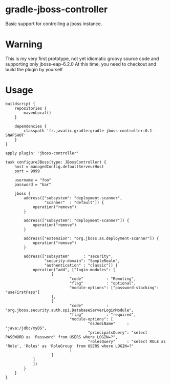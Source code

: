 gradle-jboss-controller
================
Basic support for controlling a jboss instance.

Warning
=======
This is my very first prototype, not yet idiomatic groovy source code and supporting only jboss-eap-6.2.0
At this time, you need to checkout and build the plugin by yourself

Usage
=====
    buildscript {
        repositories {
            mavenLocal()
        }

        dependencies {
            classpath 'fr.javatic.gradle:gradle-jboss-controller:0.1-SNAPSHOT'
        }
    }

    apply plugin: 'jboss-controller'

    task configureJBoss(type: JBossController) {
        host = managedConfig.defaultServeurHost
        port = 9999

        username = "foo"
        password = "bar"

        jboss {
            address(["subsystem": "deployment-scanner",
                     "scanner"  : "default"]) {
                operation("remove")
            }

            address(["subsystem": "deployment-scanner"]) {
                operation("remove")
            }

            address(["extension": "org.jboss.as.deployment-scanner"]) {
                operation("remove")
            }

            address(["subsystem"      : "security",
                     "security-domain": "SampleRealm",
                     "authentication" : "classic"]) {
                operation("add", ["login-modules": [
                        [
                                "code"          : "Remoting",
                                "flag"          : "optional",
                                "module-options": ["password-stacking": "useFirstPass"]
                        ],
                        [
                                "code"          : "org.jboss.security.auth.spi.DatabaseServerLoginModule",
                                "flag"          : "required",
                                "module-options": [
                                        "dsJndiName"     : "java:/jdbc/myDS",
                                        "principalsQuery": "select PASSWORD as 'Password' from USERS where LOGIN=?",
                                        "rolesQuery"     : "select ROLE as 'Role', 'Roles' as 'RoleGroup' from USERS where LOGIN=?"
                                ]
                        ]
                ]
                ])
            }
        }
    }